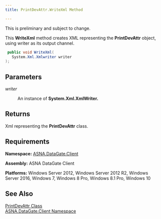 ```yaml
---
title: PrintDevAttr.WriteXml Method

---
```


This is preliminary and subject to change. 

This **WriteXml** method creates XML representing the **PrintDevAttr** object, using writer as its output channel.

```cs
 public void WriteXml(
   System.Xml.Xmlwriter writer
);
```




## Parameters

*writer* 
<dl>
        <dd>

An instance of **System.Xml.XmlWriter.** 
</dd>
</dl>

## Returns

Xml representing the **PrintDevAttr** class.
## Requirements

<span> **Namespace:** [ASNA.DataGate.Client](datagate-client-namespace.html) </span> 

<span> **Assembly:** ASNA DataGate Client</span> 

<span> **Platforms:** Windows Server 2012, Windows Server 2012 R2, Windows Server 2016, Windows 7, Windows 8 Pro, Windows 8.1 Pro, Windows 10</span>
## See Also


[PrintDevAttr Class](print-dev-attr-class.html)
      <br />
[ASNA.DataGate.Client Namespace](datagate-client-namespace.html)

